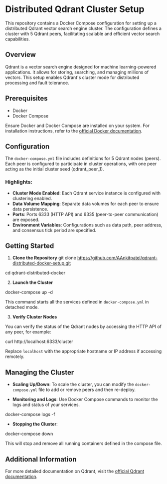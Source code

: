 # Distributed Qdrant Cluster Setup

This repository contains a Docker Compose configuration for setting up a distributed Qdrant vector search engine cluster. The configuration defines a cluster with 5 Qdrant peers, facilitating scalable and efficient vector search capabilities.

## Overview

Qdrant is a vector search engine designed for machine learning-powered applications. It allows for storing, searching, and managing millions of vectors. This setup enables Qdrant's cluster mode for distributed processing and fault tolerance.

## Prerequisites

- Docker
- Docker Compose

Ensure Docker and Docker Compose are installed on your system. For installation instructions, refer to the [official Docker documentation](https://docs.docker.com/get-docker/).

## Configuration

The `docker-compose.yml` file includes definitions for 5 Qdrant nodes (peers). Each peer is configured to participate in cluster operations, with one peer acting as the initial cluster seed (qdrant_peer_1).

### Highlights:

- **Cluster Mode Enabled**: Each Qdrant service instance is configured with clustering enabled.
- **Data Volume Mapping**: Separate data volumes for each peer to ensure data persistence.
- **Ports**: Ports 6333 (HTTP API) and 6335 (peer-to-peer communication) are exposed.
- **Environment Variables**: Configurations such as data path, peer address, and consensus tick period are specified.

## Getting Started

1. **Clone the Repository**
git clone https://github.com/AAnkitpatel/qdrant-distributed-docker-setup.git 

cd qdrant-distributed-docker

2. **Launch the Cluster**

docker-compose up -d

This command starts all the services defined in `docker-compose.yml` in detached mode.

3. **Verify Cluster Nodes**

You can verify the status of the Qdrant nodes by accessing the HTTP API of any peer, for example:

curl http://localhost:6333/cluster

Replace `localhost` with the appropriate hostname or IP address if accessing remotely.

## Managing the Cluster

- **Scaling Up/Down**: To scale the cluster, you can modify the `docker-compose.yml` file to add or remove peers and then re-deploy.

- **Monitoring and Logs**: Use Docker Compose commands to monitor the logs and status of your services.

docker-compose logs -f

- **Stopping the Cluster**:

docker-compose down

This will stop and remove all running containers defined in the compose file.

## Additional Information

For more detailed documentation on Qdrant, visit the [official Qdrant documentation](https://qdrant.tech/docs).
